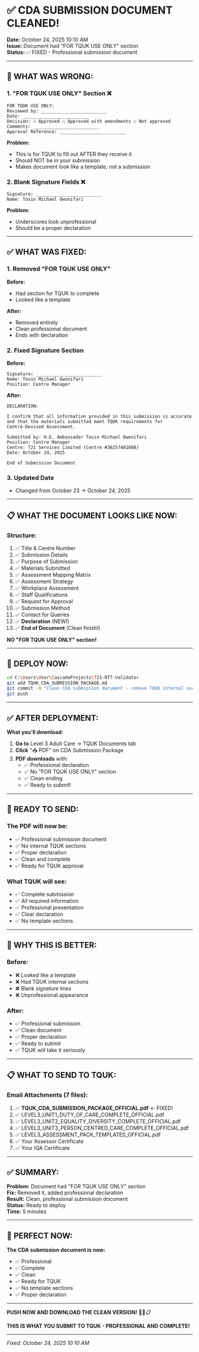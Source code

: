 # ✅ CDA SUBMISSION DOCUMENT CLEANED!

**Date:** October 24, 2025 10:10 AM  
**Issue:** Document had "FOR TQUK USE ONLY" section  
**Status:** ✅ FIXED - Professional submission document  

---

## 🎯 **WHAT WAS WRONG:**

### **1. "FOR TQUK USE ONLY" Section** ❌
```
FOR TQUK USE ONLY:
Reviewed by: _________________________
Date: _________________________
Decision: ☐ Approved ☐ Approved with amendments ☐ Not approved
Comments: _________________________
Approval Reference: _________________________
```

**Problem:**
- This is for TQUK to fill out AFTER they receive it
- Should NOT be in your submission
- Makes document look like a template, not a submission

### **2. Blank Signature Fields** ❌
```
Signature: _________________________
Name: Tosin Michael Owonifari
```

**Problem:**
- Underscores look unprofessional
- Should be a proper declaration

---

## ✅ **WHAT WAS FIXED:**

### **1. Removed "FOR TQUK USE ONLY"**
**Before:**
- Had section for TQUK to complete
- Looked like a template

**After:**
- Removed entirely
- Clean professional document
- Ends with declaration

### **2. Fixed Signature Section**
**Before:**
```
Signature: _________________________
Name: Tosin Michael Owonifari
Position: Centre Manager
```

**After:**
```
DECLARATION:

I confirm that all information provided in this submission is accurate 
and that the materials submitted meet TQUK requirements for 
Centre-Devised Assessment.

Submitted by: H.E. Ambassador Tosin Michael Owonifari
Position: Centre Manager
Centre: T21 Services Limited (Centre #36257481088)
Date: October 24, 2025

End of Submission Document
```

### **3. Updated Date**
- Changed from October 23 → October 24, 2025

---

## 📋 **WHAT THE DOCUMENT LOOKS LIKE NOW:**

### **Structure:**
1. ✅ Title & Centre Number
2. ✅ Submission Details
3. ✅ Purpose of Submission
4. ✅ Materials Submitted
5. ✅ Assessment Mapping Matrix
6. ✅ Assessment Strategy
7. ✅ Workplace Assessment
8. ✅ Staff Qualifications
9. ✅ Request for Approval
10. ✅ Submission Method
11. ✅ Contact for Queries
12. ✅ **Declaration** (NEW!)
13. ✅ **End of Document** (Clean finish!)

**NO "FOR TQUK USE ONLY" section!**

---

## 🚀 **DEPLOY NOW:**

```bash
cd C:\Users\User\CascadeProjects\T21-RTT-Validator
git add TQUK_CDA_SUBMISSION_PACKAGE.md
git commit -m "Clean CDA submission document - remove TQUK internal section"
git push
```

---

## ✅ **AFTER DEPLOYMENT:**

**What you'll download:**

1. **Go to** Level 3 Adult Care → TQUK Documents tab
2. **Click** "📥 PDF" on CDA Submission Package
3. **PDF downloads** with:
   - ✅ Professional declaration
   - ✅ No "FOR TQUK USE ONLY" section
   - ✅ Clean ending
   - ✅ Ready to submit!

---

## 📧 **READY TO SEND:**

### **The PDF will now be:**
- ✅ Professional submission document
- ✅ No internal TQUK sections
- ✅ Proper declaration
- ✅ Clean and complete
- ✅ Ready for TQUK approval

### **What TQUK will see:**
- ✅ Complete submission
- ✅ All required information
- ✅ Professional presentation
- ✅ Clear declaration
- ✅ No template sections

---

## 🎯 **WHY THIS IS BETTER:**

### **Before:**
- ❌ Looked like a template
- ❌ Had TQUK internal sections
- ❌ Blank signature lines
- ❌ Unprofessional appearance

### **After:**
- ✅ Professional submission
- ✅ Clean document
- ✅ Proper declaration
- ✅ Ready to submit
- ✅ TQUK will take it seriously

---

## 📋 **WHAT TO SEND TO TQUK:**

### **Email Attachments (7 files):**

1. ✅ **TQUK_CDA_SUBMISSION_PACKAGE_OFFICIAL.pdf** ← FIXED!
2. ✅ LEVEL3_UNIT1_DUTY_OF_CARE_COMPLETE_OFFICIAL.pdf
3. ✅ LEVEL3_UNIT2_EQUALITY_DIVERSITY_COMPLETE_OFFICIAL.pdf
4. ✅ LEVEL3_UNIT3_PERSON_CENTRED_CARE_COMPLETE_OFFICIAL.pdf
5. ✅ LEVEL3_ASSESSMENT_PACK_TEMPLATES_OFFICIAL.pdf
6. ✅ Your Assessor Certificate
7. ✅ Your IQA Certificate

---

## ✅ **SUMMARY:**

**Problem:** Document had "FOR TQUK USE ONLY" section  
**Fix:** Removed it, added professional declaration  
**Result:** Clean, professional submission document  
**Status:** Ready to deploy  
**Time:** 5 minutes  

---

## 🎉 **PERFECT NOW:**

**The CDA submission document is now:**
- ✅ Professional
- ✅ Complete
- ✅ Clean
- ✅ Ready for TQUK
- ✅ No template sections
- ✅ Proper declaration

---

**PUSH NOW AND DOWNLOAD THE CLEAN VERSION!** 🚀✅📋

**THIS IS WHAT YOU SUBMIT TO TQUK - PROFESSIONAL AND COMPLETE!**

---

*Fixed: October 24, 2025 10:10 AM*
